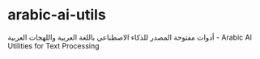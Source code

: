 # arabic-ai-utils
أدوات مفتوحة المصدر للذكاء الاصطناعي باللغة العربية واللهجات العربية  - Arabic Al Utilities for Text Processing
